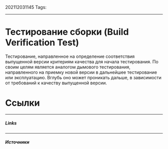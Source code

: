 202112031145
Tags:
___
# Тестирование сборки **(Build Verification Test)**

Тестирование, направленное на определение соответствия выпущенной версии критериям качества для начала тестирования. По своим целям является аналогом дымового тестирования, направленного на приемку новой версии в дальнейшее тестирование или эксплуатацию. Вглубь оно может проникать дальше, в зависимости от требований к качеству выпущенной версии.




# Ссылки
___
##### Links


---
##### Источники
